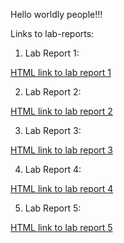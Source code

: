Hello worldly people!!!

Links to lab-reports:

1) Lab Report 1:

[HTML link to lab report 1](https://ari2123.github.io/cse15l-lab-reports/labreport1.html)

2) Lab Report 2:

[HTML link to lab report 2](https://ari2123.github.io/cse15l-lab-reports/labreport2.html)

3) Lab Report 3:

[HTML link to lab report 3](https://ari2123.github.io/cse15l-lab-reports//lab-report-3-week-6.html)

4) Lab Report 4:

[HTML link to lab report 4](https://ari2123.github.io/cse15l-lab-reports/lab-report-4-week-8.html)

5) Lab Report 5:

[HTML link to lab report 5](https://ari2123.github.io/cse15l-lab-reports/lab-report-5-week-10.html)
